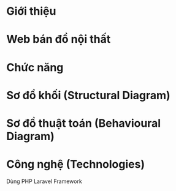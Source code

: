 # Giới thiệu

# Web bán đồ nội thất

# Chức năng

# Sơ đồ khối (Structural Diagram)

# Sơ đồ thuật toán (Behavioural Diagram)

# Công nghệ (Technologies)
Dùng PHP Laravel Framework
